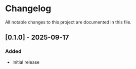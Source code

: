 # Changelog

All notable changes to this project are documented in this file.

## [0.1.0] - 2025-09-17

### Added

- Initial release
